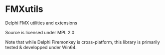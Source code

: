 # FMXutils
Delphi FMX utilities and extensions

Source is licensed under MPL 2.0

Note that while Delphi Firemonkey is cross-platform, this library is primarily tested & developped under Win64.
